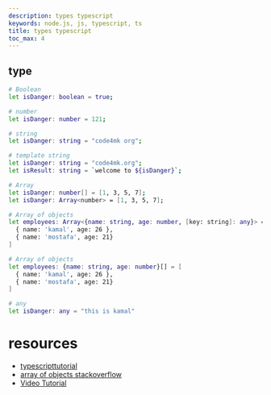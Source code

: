 ```yaml
---
description: types typescript
keywords: node.js, js, typescript, ts
title: types typescript
toc_max: 4
---
```

## type

```bash
# Boolean
let isDanger: boolean = true;

# number
let isDanger: number = 121;

# string
let isDanger: string = "code4mk org";

# template string
let isDanger: string = "code4mk.org";
let isResult: string = `welcome to ${isDanger}`;

# Array
let isDanger: number[] = [1, 3, 5, 7];
let isDanger: Array<number> = [1, 3, 5, 7];

# Array of objects
let employees: Array<{name: string, age: number, [key: string]: any}> = [
  { name: 'kamal', age: 26 },
  { name: 'mostafa', age: 21}
]

# Array of objects
let employees: {name: string, age: number}[] = [
  { name: 'kamal', age: 26 },
  { name: 'mostafa', age: 21}
]

# any
let isDanger: any = "this is kamal"
```

# resources 
* [typescripttutorial](https://www.typescripttutorial.net/typescript-tutorial/typescript-object-type/)
* [array of objects stackoverflow](https://stackoverflow.com/questions/35435042/how-can-i-define-an-array-of-objects)
* <a href="https://youtu.be/Q6pePpv-C-E" target="_blank">Video Tutorial</a>
